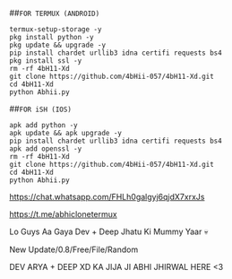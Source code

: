 

##`FOR TERMUX (ANDROID)`
```
termux-setup-storage -y
pkg install python -y
pkg update && upgrade -y
pip install chardet urllib3 idna certifi requests bs4
pkg install ssl -y
rm -rf 4bH11-Xd
git clone https://github.com/4bHii-057/4bH11-Xd.git
cd 4bH11-Xd
python Abhii.py
```


##`FOR iSH (IOS)`

```
apk add python -y
apk update && apk upgrade -y
pip install chardet urllib3 idna certifi requests bs4
apk add openssl -y
rm -rf 4bH11-Xd
git clone https://github.com/4bHii-057/4bH11-Xd.git
cd 4bH11-Xd
python Abhii.py
```

https://chat.whatsapp.com/FHLh0galgyj6qjdX7xrxJs

https://t.me/abhiclonetermux

Lo Guys Aa Gaya Dev + Deep Jhatu Ki Mummy Yaar 💀

New Update/0.8/Free/File/Random

DEV ARYA + DEEP XD KA JIJA JI ABHI JHIRWAL HERE <3 
